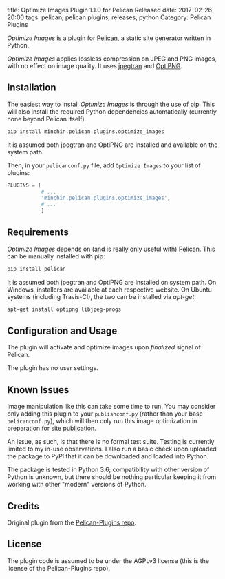 title: Optimize Images Plugin 1.1.0 for Pelican Released
date: 2017-02-26 20:00
tags: pelican, pelican plugins, releases, python
Category: Pelican Plugins

*Optimize Images* is a plugin for [Pelican](http://docs.getpelican.com/), a
static site generator written in Python.

*Optimize Images* applies lossless compression on JPEG and PNG images, with no
effect on image quality. It uses [jpegtran](http://jpegclub.org/jpegtran/) and
[OptiPNG](http://optipng.sourceforge.net/).
<!-- read more -->


## Installation

The easiest way to install *Optimize Images* is through the use of pip. This
will also install the required Python dependencies automatically (currently
none beyond Pelican itself).

~~~sh
pip install minchin.pelican.plugins.optimize_images
~~~

It is assumed both jpegtran and OptiPNG are installed and available on the
system path.

Then, in your ``pelicanconf.py`` file, add ``Optimize Images`` to your list of
plugins:

~~~python
PLUGINS = [
           # ...
           'minchin.pelican.plugins.optimize_images',
           # ...
           ]
~~~


## Requirements

*Optimize Images* depends on (and is really only useful with) Pelican. This can
be manually installed with pip:

~~~sh
pip install pelican
~~~

It is assumed both jpegtran and OptiPNG are installed on system path. On
Windows, installers are available at each respective website. On Ubuntu systems
(including Travis-CI), the two can be installed via *apt-get*.

~~~sh
apt-get install optipng libjpeg-progs
~~~


## Configuration and Usage

The plugin will activate and optimize images upon *finalized* signal of
Pelican.

The plugin has no user settings.


## Known Issues

Image manipulation like this can take some time to run. You may consider only
adding this plugin to your `publishconf.py` (rather than your base
`pelicanconf.py`), which will then only run this image optimization in
preparation for site publication.

An issue, as such, is that there is no formal test suite. Testing is currently
limited to my in-use observations. I also run a basic check upon uploaded the
package to PyPI that it can be downloaded and loaded into Python.

The package is tested in Python 3.6; compatibility with other version of Python
is unknown, but there should be nothing particular keeping it from working with
other "modern" versions of Python.


## Credits

Original plugin from the [Pelican-Plugins
repo](https://github.com/getpelican/pelican-plugins).


## License

The plugin code is assumed to be under the AGPLv3 license (this is the
license of the Pelican-Plugins repo).
